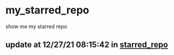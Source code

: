 # my_starred_repo
show me my starred repo

update at 12/27/21 08:15:42 in [starred_repo](./index.html)
---

